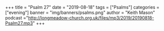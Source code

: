 +++
title = "Psalm 27"
date = "2019-08-18"
tags = ["Psalms"]
categories = ["evening"]
banner = "img/banners/psalms.png"
author = "Keith Mason"
podcast ="http://longmeadow-church.org.uk/files/mp3/2019/20190818-Psalm27.mp3"
+++
